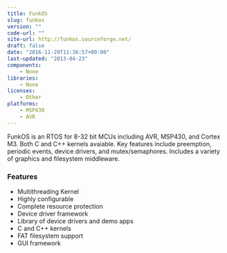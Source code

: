 ```yaml
---
title: FunkOS
slug: funkos
version: ""
code-url: ""
site-url: http://funkos.sourceforge.net/
draft: false
date: "2016-11-29T11:36:57+00:00"
last-updated: "2013-04-23"
components:
    - None
libraries:
    - None
licenses:
    - Other
platforms:
    - MSP430
    - AVR
---
```



FunkOS is an RTOS for 8-32 bit MCUs including AVR, MSP430, and Cortex M3. Both C and C++ kernels avaiable. Key features include preemption, periodic events, device drivers, and mutex/semaphores. Includes a variety of graphics and filesystem middleware.

<!--more-->

### Features
- Multithreading Kernel
- Highly configurable
- Complete resource protection
- Device driver framework
- Library of device drivers and demo apps
- C and C++ kernels
- FAT filesystem support
- GUI framework


